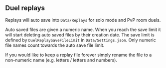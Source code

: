 ## Duel replays

Replays will auto save into `Data/Replays` for solo mode and PvP room duels.

Auto saved files are given a numeric name. When you reach the save limit it will start deleting auto saved files by their creation date. The save limit is defined by `DuelReplaySaveFileLimit` in `Data/Settings.json`. Only numeric file names count towards the auto save file limit.

If you would like to keep a replay file forever simply rename the file to a non-numeric name (e.g. letters / letters and numbers).